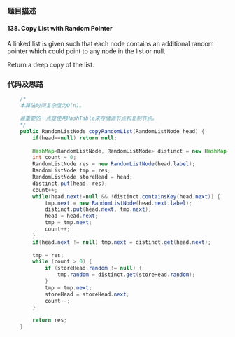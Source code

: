 ### 题目描述

#### 138. Copy List with Random Pointer

A linked list is given such that each node contains an additional random pointer which could point to any node in the list or null.

Return a deep copy of the list.

### 代码及思路

```java
    /*
    本算法时间复杂度为O(n)。

    最重要的一点是使用HashTable来存储源节点和复制节点。
    */
    public RandomListNode copyRandomList(RandomListNode head) {
        if(head==null) return null;
        
        HashMap<RandomListNode, RandomListNode> distinct = new HashMap<RandomListNode, RandomListNode>();
        int count = 0;
        RandomListNode res = new RandomListNode(head.label);
        RandomListNode tmp = res;
        RandomListNode storeHead = head;
        distinct.put(head, res);
        count++;
        while(head.next!=null && !distinct.containsKey(head.next)) {
            tmp.next = new RandomListNode(head.next.label);
            distinct.put(head.next, tmp.next);
            head = head.next;
            tmp = tmp.next;
            count++;
        }
        if(head.next != null) tmp.next = distinct.get(head.next);
        
        tmp = res; 
        while (count > 0) {
            if (storeHead.random != null) {
                tmp.random = distinct.get(storeHead.random);
            }
            tmp = tmp.next;
            storeHead = storeHead.next;
            count--;
        }
        
        return res;
    }
```